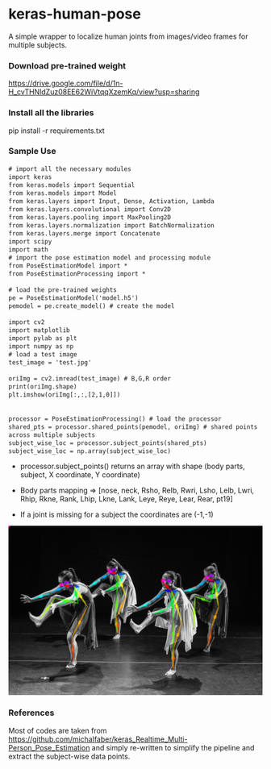 # keras-human-pose

A simple wrapper to localize human joints from images/video frames for multiple subjects.

### Download pre-trained weight

https://drive.google.com/file/d/1n-H_cvTHNldZuz08EE62WiVtqqXzemKq/view?usp=sharing

### Install all the libraries

pip install -r requirements.txt

### Sample Use

```
# import all the necessary modules
import keras
from keras.models import Sequential
from keras.models import Model
from keras.layers import Input, Dense, Activation, Lambda
from keras.layers.convolutional import Conv2D
from keras.layers.pooling import MaxPooling2D
from keras.layers.normalization import BatchNormalization
from keras.layers.merge import Concatenate
import scipy
import math
# import the pose estimation model and processing module
from PoseEstimationModel import *
from PoseEstimationProcessing import *

# load the pre-trained weights
pe = PoseEstimationModel('model.h5') 
pemodel = pe.create_model() # create the model

import cv2
import matplotlib
import pylab as plt
import numpy as np
# load a test image
test_image = 'test.jpg'

oriImg = cv2.imread(test_image) # B,G,R order
print(oriImg.shape)
plt.imshow(oriImg[:,:,[2,1,0]])


processor = PoseEstimationProcessing() # load the processor
shared_pts = processor.shared_points(pemodel, oriImg) # shared points across multiple subjects
subject_wise_loc = processor.subject_points(shared_pts)
subject_wise_loc = np.array(subject_wise_loc)

```

* processor.subject_points() returns an array with shape (body parts, subject, X coordinate, Y coordinate)

* Body parts mapping => [nose, neck, Rsho, Relb, Rwri, Lsho, Lelb, Lwri, Rhip, Rkne, Rank, Lhip, Lkne, Lank, Leye, Reye, Lear, Rear, pt19]

* If a joint is missing for a subject the coordinates are (-1,-1)


<p align="center">
  <img src="out.png"/>
</p>

### References
Most of codes are taken from https://github.com/michalfaber/keras_Realtime_Multi-Person_Pose_Estimation and simply re-written to simplify the pipeline and extract the subject-wise data points.
